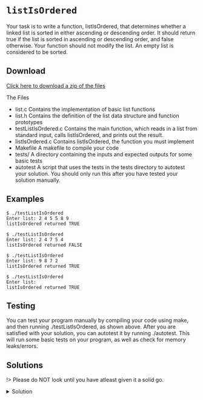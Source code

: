 # `listIsOrdered`

Your task is to write a function, listIsOrdered, that determines whether a linked list is sorted in either ascending or descending order. It should return true if the list is sorted in ascending or descending order, and false otherwise. Your function should not modify the list. An empty list is considered to be sorted.

## Download

[Click here to download a zip of the files](https://github.com/BraedonWooding/CseExamRevision/raw/main/docs/2521/LinkedLists/listIsOrdered.zip ':ignore')

The Files
- list.c	Contains the implementation of basic list functions
- list.h	Contains the definition of the list data structure and function prototypes
- testListIsOrdered.c	Contains the main function, which reads in a list from standard input, calls listIsOrdered, and prints out the result.
- listIsOrdered.c	Contains listIsOrdered, the function you must implement
- Makefile	A makefile to compile your code
- tests/	A directory containing the inputs and expected outputs for some basic tests
- autotest	A script that uses the tests in the tests directory to autotest your solution. You should only run this after you have tested your solution manually.

## Examples

```
$ ./testListIsOrdered
Enter list: 2 4 5 5 8 9
listIsOrdered returned TRUE
```	

```
$ ./testListIsOrdered
Enter list: 2 4 7 5 4
listIsOrdered returned FALSE
```	

```
$ ./testListIsOrdered
Enter list: 9 8 7 2
listIsOrdered returned TRUE
```	

```
$ ./testListIsOrdered
Enter list: 
listIsOrdered returned TRUE
```

## Testing

You can test your program manually by compiling your code using make, and then running ./testListIsOrdered, as shown above. After you are satisfied with your solution, you can autotest it by running ./autotest. This will run some basic tests on your program, as well as check for memory leaks/errors.

## Solutions

!> Please do NOT look until you have atleast given it a solid go.

<details>
<summary>Solution</summary>

```c
bool listIsOrdered(List l) {
  if (l->head == NULL || l->head->next == NULL)
    return true;

  Node cur = l->head;
  bool descending = cur->value > cur->next->value;

  while (cur->next != NULL) {
    // You could spend time making this more concise
    // But sometimes just a dirty quick way of doing something
    // Is best in exams.
    if ((descending && cur->value < cur->next->value) ||
        (!descending && cur->value > cur->next->value)) {
      return false;
    }
    cur = cur->next;
  }
  return true;
}
```

</details>
